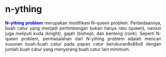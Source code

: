# n-ything

<div style="text-align:justify">
<b style="color:blue;">N-ything problem</b> merupakan modifikasi N-queen problem. Perbedaannya, buah catur yang menjadi pertimbangan bukan hanya ratu (queen), namun juga meliputi kuda (knight), gajah (bishop), dan benteng (rook). Seperti N-queen problem, permasalahan dari N-ything problem adalah mencari susunan buah-buah catur pada papan catur berukuran8x88x8 dengan jumlah buah catur yang menyerang buah catur lain minimum.
</div>
